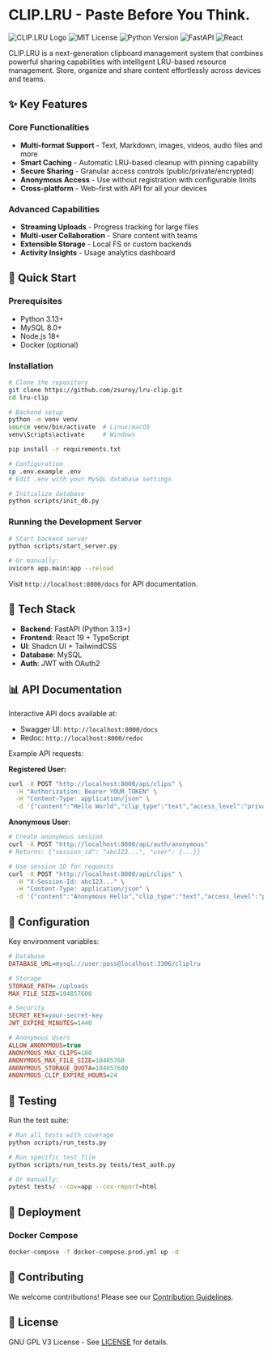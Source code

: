 # CLIP.LRU - Paste Before You Think.

![CLIP.LRU Logo](https://via.placeholder.com/150x50?text=CLIP.LRU) ![MIT License](https://img.shields.io/badge/license-MIT-blue.svg) ![Python Version](https://img.shields.io/badge/python-3.13+-blue.svg) ![FastAPI](https://img.shields.io/badge/FastAPI-0.95+-green.svg) ![React](https://img.shields.io/badge/React-18+-61dafb.svg)

CLIP.LRU is a next-generation clipboard management system that combines powerful sharing capabilities with intelligent LRU-based resource management. Store, organize and share content effortlessly across devices and teams.

## ✨ Key Features

### Core Functionalities
- **Multi-format Support** - Text, Markdown, images, videos, audio files and more
- **Smart Caching** - Automatic LRU-based cleanup with pinning capability
- **Secure Sharing** - Granular access controls (public/private/encrypted)
- **Anonymous Access** - Use without registration with configurable limits
- **Cross-platform** - Web-first with API for all your devices

### Advanced Capabilities
- **Streaming Uploads** - Progress tracking for large files
- **Multi-user Collaboration** - Share content with teams
- **Extensible Storage** - Local FS or custom backends
- **Activity Insights** - Usage analytics dashboard

## 🚀 Quick Start

### Prerequisites
- Python 3.13+
- MySQL 8.0+
- Node.js 18+
- Docker (optional)

### Installation
```bash
# Clone the repository
git clone https://github.com/zsuroy/lru-clip.git
cd lru-clip

# Backend setup
python -m venv venv
source venv/bin/activate  # Linux/macOS
venv\Scripts\activate     # Windows

pip install -r requirements.txt

# Configuration
cp .env.example .env
# Edit .env with your MySQL database settings

# Initialize database
python scripts/init_db.py
```

### Running the Development Server
```bash
# Start backend server
python scripts/start_server.py

# Or manually:
uvicorn app.main:app --reload
```

Visit `http://localhost:8000/docs` for API documentation.

## 🧩 Tech Stack
- **Backend**: FastAPI (Python 3.13+)
- **Frontend**: React 19 + TypeScript
- **UI**: Shadcn UI + TailwindCSS
- **Database**: MySQL
- **Auth**: JWT with OAuth2

## 📊 API Documentation

Interactive API docs available at:
- Swagger UI: `http://localhost:8000/docs`
- Redoc: `http://localhost:8000/redoc`

Example API requests:

**Registered User:**
```bash
curl -X POST "http://localhost:8000/api/clips" \
  -H "Authorization: Bearer YOUR_TOKEN" \
  -H "Content-Type: application/json" \
  -d '{"content":"Hello World","clip_type":"text","access_level":"private"}'
```

**Anonymous User:**
```bash
# Create anonymous session
curl -X POST "http://localhost:8000/api/auth/anonymous"
# Returns: {"session_id": "abc123...", "user": {...}}

# Use session ID for requests
curl -X POST "http://localhost:8000/api/clips" \
  -H "X-Session-Id: abc123..." \
  -H "Content-Type: application/json" \
  -d '{"content":"Anonymous Hello","clip_type":"text","access_level":"public"}'
```

## 🔧 Configuration

Key environment variables:
```ini
# Database
DATABASE_URL=mysql://user:pass@localhost:3306/cliplru

# Storage
STORAGE_PATH=./uploads
MAX_FILE_SIZE=104857600

# Security
SECRET_KEY=your-secret-key
JWT_EXPIRE_MINUTES=1440

# Anonymous Users
ALLOW_ANONYMOUS=true
ANONYMOUS_MAX_CLIPS=100
ANONYMOUS_MAX_FILE_SIZE=10485760
ANONYMOUS_STORAGE_QUOTA=104857600
ANONYMOUS_CLIP_EXPIRE_HOURS=24
```

## 🧪 Testing

Run the test suite:
```bash
# Run all tests with coverage
python scripts/run_tests.py

# Run specific test file
python scripts/run_tests.py tests/test_auth.py

# Or manually:
pytest tests/ --cov=app --cov-report=html
```

## 🚢 Deployment

### Docker Compose
```bash
docker-compose -f docker-compose.prod.yml up -d
```

## 🤝 Contributing

We welcome contributions! Please see our [Contribution Guidelines](.github/CONTRIBUTING.md).

## 📜 License

GNU GPL V3 License - See [LICENSE](LICENSE) for details.
